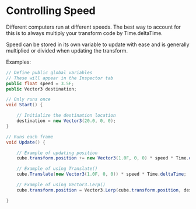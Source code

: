 # Controlling Speed

Different computers run at different speeds. The best way to account for this is to always multiply your transform code by Time.deltaTime.

Speed can be stored in its own variable to update with ease and is generally multiplied or divided when updating the transform.

Examples:

```csharp
// Define public global variables
// These will appear in the Inspector tab
public float speed = 3.5F;
public Vector3 destination;

// Only runs once
void Start() {

    // Initialize the destination location
    destination = new Vector3(20.0, 0, 0);
}

// Runs each frame
void Update() {

    // Example of updating position
    cube.transform.position += new Vector3(1.0F, 0, 0) * speed * Time.deltaTime;

    // Example of using Translate()
    cube.Translate(new Vector3(1.0F, 0, 0)) * speed * Time.deltaTime;

    // Example of using Vector3.Lerp()
    cube.transform.position = Vector3.Lerp(cube.transform.position, destination, speed * Time.deltaTime);

}
```

